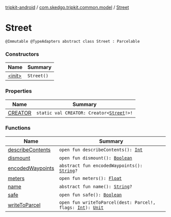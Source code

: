 [tripkit-android](../../index.md) / [com.skedgo.tripkit.common.model](../index.md) / [Street](./index.md)

# Street

`@Immutable @TypeAdapters abstract class Street : Parcelable`

### Constructors

| Name | Summary |
|---|---|
| [&lt;init&gt;](-init-.md) | `Street()` |

### Properties

| Name | Summary |
|---|---|
| [CREATOR](-c-r-e-a-t-o-r.md) | `static val CREATOR: Creator<`[`Street`](./index.md)`!>!` |

### Functions

| Name | Summary |
|---|---|
| [describeContents](describe-contents.md) | `open fun describeContents(): `[`Int`](https://kotlinlang.org/api/latest/jvm/stdlib/kotlin/-int/index.html) |
| [dismount](dismount.md) | `open fun dismount(): `[`Boolean`](https://kotlinlang.org/api/latest/jvm/stdlib/kotlin/-boolean/index.html) |
| [encodedWaypoints](encoded-waypoints.md) | `abstract fun encodedWaypoints(): `[`String`](https://kotlinlang.org/api/latest/jvm/stdlib/kotlin/-string/index.html)`?` |
| [meters](meters.md) | `open fun meters(): `[`Float`](https://kotlinlang.org/api/latest/jvm/stdlib/kotlin/-float/index.html) |
| [name](name.md) | `abstract fun name(): `[`String`](https://kotlinlang.org/api/latest/jvm/stdlib/kotlin/-string/index.html)`?` |
| [safe](safe.md) | `open fun safe(): `[`Boolean`](https://kotlinlang.org/api/latest/jvm/stdlib/kotlin/-boolean/index.html) |
| [writeToParcel](write-to-parcel.md) | `open fun writeToParcel(dest: Parcel!, flags: `[`Int`](https://kotlinlang.org/api/latest/jvm/stdlib/kotlin/-int/index.html)`): `[`Unit`](https://kotlinlang.org/api/latest/jvm/stdlib/kotlin/-unit/index.html) |
